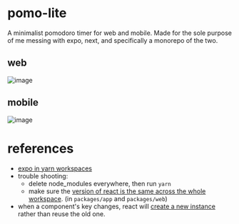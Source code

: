 # pomo-lite

A minimalist pomodoro timer for web and mobile. Made for the sole purpose of me messing with expo, next, and specifically a monorepo of the two.

## web

![image](https://user-images.githubusercontent.com/17317792/103393909-431f4b00-4b60-11eb-89af-1a7d38028867.png)

## mobile

![image](https://user-images.githubusercontent.com/17317792/103393988-ce004580-4b60-11eb-8f44-b2a2bdd225ae.png)

# references

- [expo in yarn workspaces](https://medium.com/@mauriciord/how-to-insert-an-expo-project-in-a-monorepo-9005ee763c7e)
- trouble shooting:
  - delete node_modules everywhere, then run `yarn`
  - make sure the [version of react is the same across the whole workspace](https://github.com/expo/expo/issues/6287#issuecomment-612191455). (in `packages/app` and `packages/web`)
- when a component's key changes, react will [create a new instance](https://reactjs.org/blog/2018/06/07/you-probably-dont-need-derived-state.html#recommendation-fully-uncontrolled-component-with-a-key) rather than reuse the old one.
